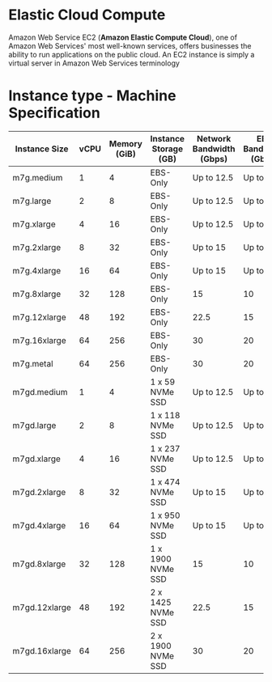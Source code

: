 # Elastic Cloud Compute

Amazon Web Service EC2 (**Amazon Elastic Compute Cloud**), one of Amazon Web Services' most well-known services, offers businesses the ability to run applications on the public cloud. An EC2 instance is simply a virtual server in Amazon Web Services terminology
# Instance type - Machine Specification

|Instance Size|vCPU|Memory (GiB)|Instance Storage (GB)|Network Bandwidth (Gbps)|EBS Bandwidth (Gbps)|
|---|---|---|---|---|---|
|m7g.medium|1|4|EBS-Only|Up to 12.5|Up to 10|
|m7g.large|2|8|EBS-Only|Up to 12.5|Up to 10|
|m7g.xlarge|4|16|EBS-Only|Up to 12.5|Up to 10|
|m7g.2xlarge|8|32|EBS-Only|Up to 15|Up to 10|
|m7g.4xlarge|16|64|EBS-Only|Up to 15|Up to 10|
|m7g.8xlarge|32|128|EBS-Only|15|10|
|m7g.12xlarge|48|192|EBS-Only|22.5|15|
|m7g.16xlarge|64|256|EBS-Only|30|20|
|m7g.metal|64|256|EBS-Only|30|20|
|m7gd.medium|1|4|1 x 59 NVMe SSD|Up to 12.5|Up to 10|
|m7gd.large|2|8|1 x 118 NVMe SSD|Up to 12.5|Up to 10|
|m7gd.xlarge|4|16|1 x 237 NVMe SSD|Up to 12.5|Up to 10|
|m7gd.2xlarge|8|32|1 x 474 NVMe SSD|Up to 15|Up to 10|
|m7gd.4xlarge|16|64|1 x 950 NVMe SSD|Up to 15|Up to 10|
|m7gd.8xlarge|32|128|1 x 1900 NVMe SSD|15|10|
|m7gd.12xlarge|48|192|2 x 1425 NVMe SSD|22.5|15|
|m7gd.16xlarge|64|256|2 x 1900 NVMe SSD|30|20|